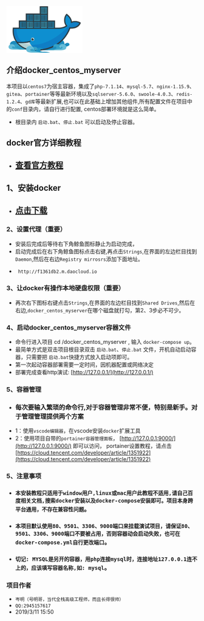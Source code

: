  <img src="docker-logo.jpg" width="200" hegiht="200" align="center" />

##  介绍docker_centos_myserver
  本项目以`centos7`为宿主容器，集成了`php-7.1.14`、`mysql-5.7`、`nginx-1.15.9`、`gitea`、`portainer`等等最新环境以及`sqlserver-5.6.0`、`swoole-4.0.3`、`redis-1.2.4`、`gd库`等最新扩展,也可以在此基础上增加其他组件,所有配置文件在项目中的`conf`目录内，请自行进行配置, centos部署环境就是这么简单。
  * 根目录内 `启动.bat`、`停止.bat` 可以启动及停止容器。
   

##  docker官方详细教程
 * ##  [查看官方教程](http://www.docker.org.cn/book/)

## 1、安装docker
*  ##  [点击下载](https://download.docker.com/win/stable/Docker%20for%20Windows%20Installer.exe)


### 2、设置代理（重要）
  *  安装后完成后等待右下角鲸鱼图标静止为启动完成，
  *  启动完成后在右下角鲸鱼图标点击右键,再点击`Strings`,在界面的左边栏目找到`Daemon`,然后在右边`Registry mirrosrs`添加下面地址。
 *   ```html
      http://f1361db2.m.daocloud.io
     ```
     

### 3、让docker有操作本地硬盘权限（重要）
  *   再次右下图标右键点击`Strings`,在界面的左边栏目找到`Shared Drives`,然后在右边,`docker_centos_myserver`在哪个磁盘就打勾，第2、3步必不可少。
     

### 4、启动docker_centos_myserver容器文件
   * 命令行进入项目 cd /docker_centos_myserver , 输入 `docker-compose up`。
   * 最简单方式是双击项目根目录双击 `启动.bat`、`停止.bat` 文件，开机自动启动容器，只需要把 `启动.bat`快捷方式放入启动项即可。
   * 第一次起动容器部署需要一定时间，因机器配置或网络决定 
   * 部署完成查看http演试: [http://127.0.0.1/](http://127.0.0.1/)
   

### 5、容器管理
 * ### 每次要输入繁琐的命令行,对于容器管理非常不便，特别是新手。对于管理管理提供两个方案
 * 1：使用`vscode编辑器`，在vscode安装`docker`扩展工具
 * 2：使用项目自带的`portainer容器管理面板`， [http://127.0.0.1:9000/](http://127.0.0.1:9000/) 即可以访问， 
     portainer设置教程，请点击 
     [https://cloud.tencent.com/developer/article/1351922](https://cloud.tencent.com/developer/article/1351922) 

### 5、注意事项
   * ###  `本安装教程只适用于window用户,linux或mac用户此教程不适用,请自己百度相关文档,搜索docker安装以及docker-compose安装即可。项目本身跨平台通用，不存在兼容性问题`。
    
   * ###  `本项目默认使用80、9501、3306、9000端口来挂载演试项目，请保证80、9501、3306、9000端口不要被占用，否则容器动会启动失败，也可在 docker-compose.yml自行更改端口`。

   * ###  `切记: MYSQL是另开的容器，用php连接mysql时，连接地址127.0.0.1连不上的，应该填写容器名称,如: mysql`。


### 项目作者
  * `岑明（号明哥，当代全栈高级工程师，而且长得很帅）`
  * `QQ:2945157617`
  * 2019/3/11 15:50

